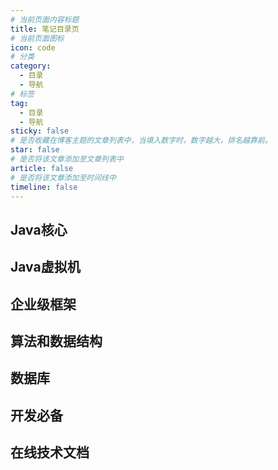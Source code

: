 ```yaml
---
# 当前页面内容标题
title: 笔记目录页
# 当前页面图标
icon: code
# 分类
category:
  - 目录
  - 导航
# 标签
tag:
  - 目录
  - 导航
sticky: false
# 是否收藏在博客主题的文章列表中，当填入数字时，数字越大，排名越靠前。
star: false
# 是否将该文章添加至文章列表中
article: false
# 是否将该文章添加至时间线中
timeline: false
---
```


## Java核心



## Java虚拟机







## 企业级框架










## 算法和数据结构





## 数据库







## 开发必备







## 在线技术文档

































